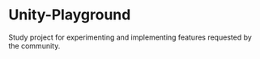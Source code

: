 # Unity-Playground
 Study project for experimenting and implementing features requested by the community.
